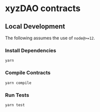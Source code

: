 # xyzDAO contracts

## Local Development

The following assumes the use of `node@>=12`.

### Install Dependencies

`yarn`

### Compile Contracts

`yarn compile`

### Run Tests

`yarn test`
